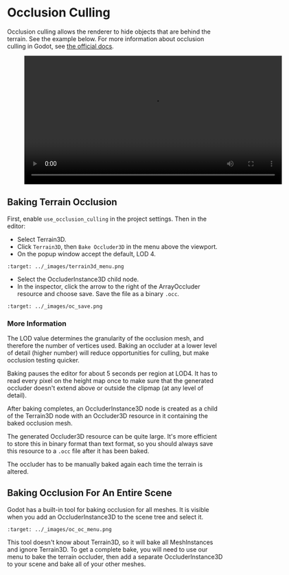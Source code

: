Occlusion Culling
===================

Occlusion culling allows the renderer to hide objects that are behind the terrain. See the example below. For more information about occlusion culling in Godot, see [the official docs](https://docs.godotengine.org/en/stable/tutorials/3d/occlusion_culling.html).

<figure class="video_container">
 <video width="600px" controls="true" allowfullscreen="true">
 <source src="../_static/video/oc_demo.mp4" type="video/mp4">
 </video>
</figure>

## Baking Terrain Occlusion

First, enable `use_occlusion_culling` in the project settings. 
Then in the editor:

* Select Terrain3D.
* Click `Terrain3D`, then `Bake Occluder3D` in the menu above the viewport. 
* On the popup window accept the default, LOD 4.

```{image} images/terrain3d_menu.png
:target: ../_images/terrain3d_menu.png
```

* Select the OccluderInstance3D child node.
* In the inspector, click the arrow to the right of the ArrayOccluder resource and choose save. Save the file as a binary `.occ`.

```{image} images/oc_save.png
:target: ../_images/oc_save.png
```

### More Information
The LOD value determines the granularity of the occlusion mesh, and therefore the number of vertices used. Baking an occluder at a lower level of detail (higher number) will reduce opportunities for culling, but make occlusion testing quicker.

Baking pauses the editor for about 5 seconds per region at LOD4. It has to read every pixel on the height map once to make sure that the generated occluder doesn't extend above or outside the clipmap (at any level of detail).

After baking completes, an OccluderInstance3D node is created as a child of the Terrain3D node with an Occluder3D resource in it containing the baked occlusion mesh.

The generated Occluder3D resource can be quite large. It's more efficient to store this in binary format than text format, so you should always save this resource to a `.occ` file after it has been baked.

The occluder has to be manually baked again each time the terrain is altered.

## Baking Occlusion For An Entire Scene

Godot has a built-in tool for baking occlusion for all meshes. It is visible when you add an OccluderInstance3D to the scene tree and select it.

```{image} images/oc_oc_menu.png
:target: ../_images/oc_oc_menu.png
```

This tool doesn't know about Terrain3D, so it will bake all MeshInstances and ignore Terrain3D. To get a complete bake, you will need to use our menu to bake the terrain occluder, then add a separate OccluderInstance3D to your scene and bake all of your other meshes.
